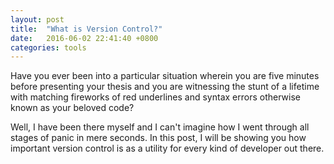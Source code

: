 ```yaml
---
layout: post
title:  "What is Version Control?"
date:   2016-06-02 22:41:40 +0800
categories: tools
---
```

Have you ever been into a particular situation wherein you are five minutes before
presenting your thesis and you are witnessing the stunt of a lifetime with
matching fireworks of red underlines and syntax errors otherwise known as your
beloved code?

Well, I have been there myself and I can't imagine how I went through
all stages of panic in mere seconds. In this post, I will be showing you how important version control is as a utility for every kind of developer out there. 

